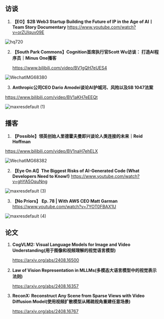## 访谈

1. **【EO】$2B Web3 Startup Building the Future of IP in the Age of AIㅣTeam Story Documentary** 
         https://www.youtube.com/watch?v=orZUIquv09E

![hq720](https://github.com/user-attachments/assets/fdf329c4-7fd6-44b7-a7bc-598c0685b804)


2. **【South Park Commons】Cognition首席执行官Scott Wu访谈： 打造AI程序员｜Minus One播客**

   https://www.bilibili.com/video/BV1gQH7eUES4

![WechatIMG68380](https://github.com/user-attachments/assets/d83fc36c-1f04-4bc3-92f6-52f7dc6e32b0)


3. **Anthropic公司CEO Dario Amodei谈论AI护城河、风险以及SB 1047法案**

https://www.bilibili.com/video/BV1aKH7eEEQt
    
![maxresdefault (1)](https://github.com/user-attachments/assets/1838ebdd-8054-4c13-90bb-e0217a368453)


## 播客

1. **【Possible】领英创始人里德霍夫曼即兴谈论人类连接的未来｜Reid Hoffman**        

https://www.bilibili.com/video/BV1naH7ehELX

![WechatIMG68382](https://github.com/user-attachments/assets/3a6b09a9-2db2-49a1-b42d-4cabbcac2fd0)


2. **【Eye On AI】The Biggest Risks of AI-Generated Code (What Developers Need to Know!)**
          https://www.youtube.com/watch?v=ghYA5OquNng

![maxresdefault (3)](https://github.com/user-attachments/assets/80a78fbb-310a-4ffd-8900-f831e09f283a)

3. **【No Priors】** **Ep. 78 | With AWS CEO Matt Garman**
          https://www.youtube.com/watch?v=7YOT0FBAX1U

![maxresdefault (4)](https://github.com/user-attachments/assets/0fb49027-607f-45b1-9c3b-bcae3e9a7bd1)


## 论文

1. **CogVLM2: Visual Language Models for Image and Video Understanding(用于图像和视频理解的视觉语言模型)**

    https://arxiv.org/abs/2408.16500

2. **Law of Vision Representation in MLLMs(多模态大语言模型中的视觉表示法则)**

    https://arxiv.org/abs/2408.16357

3. **ReconX: Reconstruct Any Scene from Sparse Views with Video Diffusion Model(使用视频扩散模型从稀疏视角重建任意场景)**

    https://arxiv.org/abs/2408.16767
